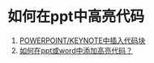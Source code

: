 # 如何在ppt中高亮代码
1. [POWERPOINT/KEYNOTE中插入代码块](http://www.dd-lab.com/archives/carbon)
2. [如何在ppt或word中添加高亮代码？](https://www.cnblogs.com/tsingke/p/9573975.html)